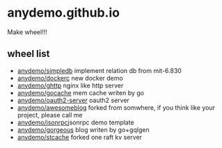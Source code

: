 # anydemo.github.io

Make wheel!!!

## wheel list

- [anydemo/simpledb](https://github.com/anydemo/simpledb) implement relation db from mit-6.830
- [anydemo/dockerc](https://github.com/anydemo/dockerc) new docker demo
- [anydemo/ghttp](https://github.com/anydemo/ghttp) nginx like http server
- [anydemo/gocache](https://github.com/anydemo/gocache) mem cache writen by go
- [anydemo/oauth2-server](https://github.com/anydemo/oauth2-server) oauth2 server
- [anydemo/awesomeblog](https://github.com/anydemo/awesomeblog) forked from somwhere, if you think like your project, please call me
- [anydemo/jsonrpc](https://github.com/anydemo/jsonrpc)jsonrpc demo template
- [anydemo/gorgeous](https://github.com/anydemo/gorgeous) blog writen by go+gqlgen
- [anydemo/stcache](https://github.com/anydemo/stcache) forked one raft kv server
